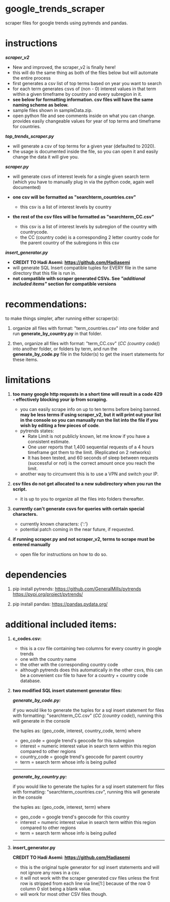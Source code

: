 # google_trends_scraper
scraper files for google trends using pytrends and pandas.


# instructions
***scraper_v2***
* New and improved, the scraper_v2 is finally here! 
* this will do the same thing as both of the files below but will automate the entire process
* first generates a csv list of top terms based on year you want to search
* for each term generates csvs of (non - 0) interest values in that term within a given timeframe by country and every subregion in it.
* **see below for formatting information. csv files will have the same naming scheme as below.**
* sample files shown in sampleData.zip.
* open python file and see comments inside on what you can change. provides easily changeable values for year of top terms and timeframe for countries.

***top_trends_scraper.py***

* will generate a csv of top terms for a given year (defaulted to 2020).
* the usage is documented inside the file, so you can open it and easily change the data it will give you.

***scraper.py***

* will generate csvs of interest levels for a single given search term 
(which you have to manually plug in via the python code, again well documented)

* **one csv will be formatted as "searchterm_countries.csv"**
	* this csv is a list of interest levels by country

* **the rest of the csv files will be formatted as "searchterm_CC.csv"**
	* this csv is a list of interest levels by subregion of the country with countrycode.
	* the CC (country code) is a corresponding 2 letter country code for the parent country of the subregions in this csv

***insert_generator.py***

* **CREDIT TO Hadi Asemi: https://github.com/Hadiasemi**
* will generate SQL Insert compatible tuples for EVERY file in the same directory that this file is run in.
* **not compatible with scraper generated CSVs. See *"additional included items"* section for compatible versions**

# recommendations:

to make things simpler, after running either scraper(s): 

1) organize all files with format: "term_countries.csv" into one folder and run **generate_by_country.py** in that folder.

2) then, organize all files with format: "term_CC.csv" (*CC (country code)*) into another folder, or folders by term,
and run the **generate_by_code.py** file in the folder(s) to get the insert statements for these items.

# limitations

1) **too many google http requests in a short time will result in a code 429 - effectively blocking your ip from scraping.**
	* you can easily scrape info on up to ten terms before being banned. **may be less terms if using scraper_v2, but it will print out your list in the console so you can manually run the list into the file if you wish by editing a few pieces of code**.
	* pytrends states:
		* Rate Limit is not publicly known, let me know if you have a consistent estimate.
		* One user reports that 1,400 sequential requests of a 4 hours timeframe got them to the limit. (Replicated on 2 networks)
		* It has been tested, and 60 seconds of sleep between requests (successful or not) is the correct amount once you reach the limit.
	* another way to circumvent this is to use a VPN and switch your IP.

2) **csv files do not get allocated to a new subdirectory when you run the script.**
	* it is up to you to organize all the files into folders thereafter.

3) **currently can't generate csvs for queries with certain special characters.**
	* currently known characters: {':'}
	* potential patch coming in the near future, if requested.


4) **if running scraper.py and not scraper_v2, terms to scrape must be entered manually**
	* open file for instructions on how to do so.


# dependencies
1) pip install pytrends:
	https://github.com/GeneralMills/pytrends
	https://pypi.org/project/pytrends/

2) pip install pandas:
	https://pandas.pydata.org/


# additional included items:

1) **c_codes.csv:**
	* this is a csv file containing two columns for every country in google trends
	* one with the country name
	* the other with the corresponding country code
	* although pytrends does this automatically in the other csvs, this can be a convenient csv file to have for a country + country code database.

2) **two modified SQL insert statement generator files:**
	
	***generate_by_code.py:***

	if you would like to generate the tuples for a sql insert statement for
	files with formatting: "searchterm_CC.csv" (*CC (country code)*), running this will generate in the console

	the tuples as: (geo_code, interest, country_code, term) where

	* geo_code = google trend's geocode for this subregion
	* interest = numeric interest value in search term within this region compared to other regions
	* country_code = google trend's geocode for parent country
	* term = search term whose info is being pulled
	--------------------------------------------------------------------------------

	***generate_by_country.py:***

	if you would like to generate the tuples for a sql insert statement for
	files with formatting: "searchterm_countries.csv", running this will generate in the console

	the tuples as: (geo_code, interest, term) where

	* geo_code = google trend's geocode for this country
	* interest = numeric interest value in search term within this region compared to other regions
	* term = search term whose info is being pulled
	-------------------------------------------------------------------------------
3) **insert_generator.py**

	**CREDIT TO Hadi Asemi: https://github.com/Hadiasemi**

	* this is the original tuple generator for sql insert statements and will not ignore any rows in a csv.
	* it will not work with the scraper generated csv files unless the first row is stripped from each line
	via line[1:] because of the row 0 column 0 slot being a blank value. 
	* will work for most other CSV files though.



